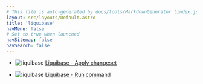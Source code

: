 ```yaml
---
# This file is auto-generated by docs/tools/MarkdownGenerator (index.js)
layout: src/layouts/Default.astro
title: 'liquibase'
navMenu: false
# Set to true when launched
navSitemap: false
navSearch: false
---
```


<ul>

<li>

![liquibase](https://i.octopus.com/library/step-templates/liquibase.png) [Liquibase - Apply changeset](/integrations/liquibase/liquibase-apply-changeset)

</li>
        
<li>

![liquibase](https://i.octopus.com/library/step-templates/liquibase.png) [Liquibase - Run command](/integrations/liquibase/liquibase-run-command)

</li>
        
</ul>
